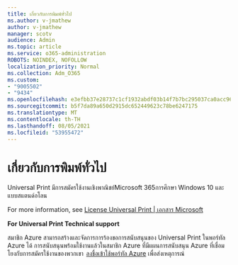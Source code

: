 ```yaml
---
title: เกี่ยวกับการพิมพ์ทั่วไป
ms.author: v-jmathew
author: v-jmathew
manager: scotv
audience: Admin
ms.topic: article
ms.service: o365-administration
ROBOTS: NOINDEX, NOFOLLOW
localization_priority: Normal
ms.collection: Adm_O365
ms.custom:
- "9005502"
- "9434"
ms.openlocfilehash: e3efbb37e28737c1cf1932abdf03b14f7b7bc295037ca0acc9602d8864b4a8ae
ms.sourcegitcommit: b5f7da89a650d2915dc652449623c78be6247175
ms.translationtype: MT
ms.contentlocale: th-TH
ms.lasthandoff: 08/05/2021
ms.locfileid: "53955472"
---
```

# <a name="about-universal-print"></a>เกี่ยวกับการพิมพ์ทั่วไป

Universal Print มีการสมัครใช้งานเชิงพาณิชย์Microsoft 365การศึกษา Windows 10 และแบบสแตนด์อโลน

For more information, see [License Universal Print | เอกสาร Microsoft](https://docs.microsoft.com/universal-print/fundamentals/universal-print-license)

**For Universal Print Technical support**

สมาชิก Azure สามารถสร้างและจัดการการร้องขอการสนับสนุนของ Universal Print ในพอร์ทัล Azure ได้ การสนับสนุนพร้อมใช้งานแล้วในสมาชิก Azure ที่มีแผนการสนับสนุน Azure ที่เชื่อมโยงกับการสมัครใช้งานของพวกเขา  [ลงชื่อเข้าใช้พอร์ทัล Azure](https://ms.portal.azure.com/#blade/Microsoft_Azure_Support/HelpAndSupportBlade/newsupportrequest) เพื่อส่งเหตุการณ์